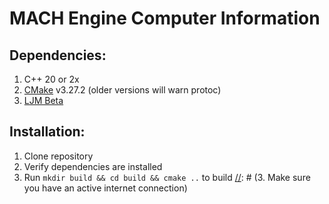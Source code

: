 # MACH Engine Computer Information
## Dependencies:
1. C++ 20 or 2x
2. [CMake](https://cmake.org/download/) v3.27.2 (older versions will warn protoc)
3. [LJM Beta](https://labjack.com/pages/support?doc=/software-driver/installer-downloads/ljm-software-installers-t4-t7-digit/)

[//]: # (4. [Protobuf]&#40;https://github.com/protocolbuffers/protobuf&#41;)
[//]: # (5. [LZ4]&#40;https://github.com/lz4/lz4&#41;)
[//]: # (6. [ZSTD]&#40;https://github.com/facebook/zstd&#41;)

## Installation:
1. Clone repository
2. Verify dependencies are installed
3. Run `mkdir build && cd build && cmake ..` to build
[//]: # (3. Make sure you have an active internet connection)